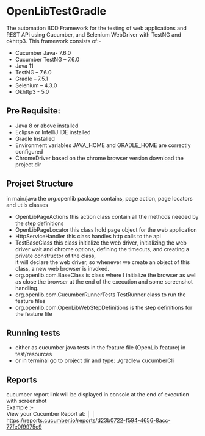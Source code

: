 # OpenLibTestGradle

The automation BDD Framework for the testing of web applications and REST APi using Cucumber, and Selenium WebDriver
with TestNG and okhttp3.
This framework consists of:-

- Cucumber Java- 7.6.0
- Cucumber TestNG – 7.6.0
- Java 11
- TestNG – 7.6.0
- Gradle – 7.5.1
- Selenium – 4.3.0
- Okhttp3 - 5.0

## Pre Requisite:

- Java 8 or above installed
- Eclipse or IntelliJ IDE installed
- Gradle Installed
- Environment variables JAVA_HOME and GRADLE_HOME are correctly configured
- ChromeDriver based on the chrome browser version download the project dir

## Project Structure

in main/java the org.openlib package contains, page action, page locators and utils classes

- OpenLibPageActions this action class contain all the methods needed by the step definitions
- OpenLibPageLocator this class hold page object for the web application
- HttpServiceHandler this class handles http calls to the api
- TestBaseClass this class initialize the web driver, initializing the web driver wait and chrome options, defining the
  timeouts, and creating a private constructor of the class, </br>
  it will declare the web driver, so whenever we create an object of this class, a new web browser is invoked.
  </br>
- org.openlib.com.BaseClass is class where I initialize the browser as well as close the browser at the end of the
  execution and some screenshot handling.
- org.openlib.com.CucumberRunnerTests TestRunner class to run the feature files
- org.openlib.com.OpenLibWebStepDefinitions is the step definitions for the feature file

## Running tests

- either as cucumber java tests in the feature file (OpenLib.feature) in test/resources
- or in terminal go to project dir and type: ./gradlew cucumberCli


## Reports

cucumber report link will be displayed in console at the end of execution with screenshot</br>
Example :- </br>
View your Cucumber Report at:                                            │
│ https://reports.cucumber.io/reports/d23b0722-f594-4656-8acc-77fe0f9975c9 

